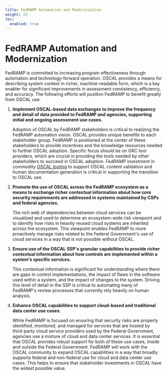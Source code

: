 ```yaml
---
title: FedRAMP Automation and Modernization
weight: 23
toc:
  enabled: true
---
```

# FedRAMP Automation and Modernization

FedRAMP is committed to increasing program effectiveness through automation and technology-forward operation.  OSCAL provides a means for describing system context in richer, machine-readable form, which is a key enabler for significant improvements in assessment consistency, efficiency, and accuracy. The following efforts will position FedRAMP to benefit greatly from OSCAL use.

1. **Implement OSCAL-based data exchanges to improve the frequency and detail of data provided to FedRAMP and agencies, supporting initial and ongoing assessment use cases.**
  
   Adoption of OSCAL by FedRAMP stakeholders is critical to realizing the FedRAMP automation vision. OSCAL provides unique benefits to each stakeholder group. FedRAMP is positioned at the center of these stakeholders to provide incentives and the knowledge resources needed to further OSCAL adoption. Specific focus should be on GRC tool providers, which are crucial in providing the tools needed by other stakeholders to succeed in OSCAL adoption. FedRAMP investment in commodity [OSCAL tooling](/resources/tools) to support OSCAL content validation and human documentation generation is critical in supporting the transition to OSCAL use.

2. **Promote the use of OSCAL across the FedRAMP ecosystem as a means to exchange richer contextual information about how core security requirements are addressed in systems maintained by CSPs and federal agencies.** 

   The rich web of dependencies between cloud services can be visualized and used to determine an ecosystem-wide risk viewpoint and to identify how risks in heavily reused cloud systems are inherited across the ecosystem. This viewpoint enables FedRAMP to more proactively manage risks related to the Federal Government's use of cloud services in a way that is not possible without OSCAL.

3. **Ensure use of the OSCAL SSP's granular capabilities to provide richer contextual information about how controls are implemented within a system's specific services.**

   This contextual information is significant for understanding where there are gaps in control implementations, the impact of flaws in the software used within a system, and the impact of changes to the system. Driving this level of detail in the SSP is critical to automating many of FedRAMP's review processes that currently rely heavily on human analysis.

4. **Enhance OSCAL capabilities to support cloud-based and traditional data center use cases.**

   While FedRAMP is focused on ensuring that security risks are properly identified, monitored, and managed for services that are hosted by third-party cloud service providers used by the Federal Government, agencies use a mixture of cloud and data center services. It is essential that OSCAL provides robust support for both of these use cases, inside and outside the Federal Government. FedRAMP will work with the OSCAL community to expand OSCAL capabilities in a way that broadly supports federal and non-federal use for cloud and data center use cases. This helps to ensure that stakeholder investments in OSCAL have the widest possible value.
